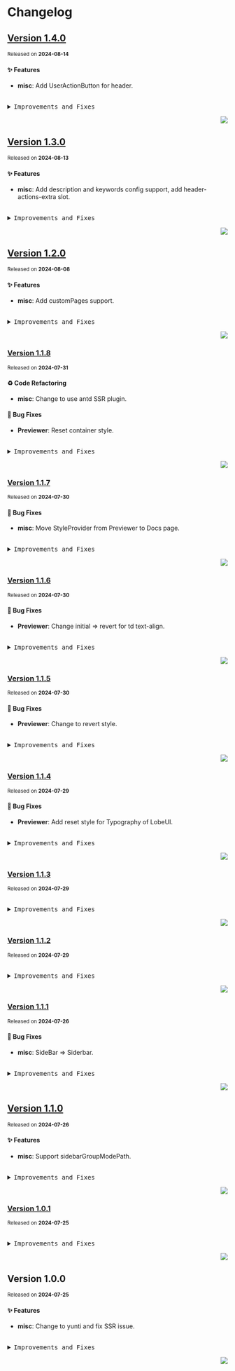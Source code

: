 <a name="readme-top"></a>

# Changelog

## [Version 1.4.0](https://github.com/yuntijs/dumi-theme-yunti/compare/v1.3.0...v1.4.0)

<sup>Released on **2024-08-14**</sup>

#### ✨ Features

- **misc**: Add UserActionButton for header.

<br/>

<details>
<summary><kbd>Improvements and Fixes</kbd></summary>

#### What's improved

- **misc**: Add UserActionButton for header ([4089d3d](https://github.com/yuntijs/dumi-theme-yunti/commit/4089d3d))

</details>

<div align="right">

[![](https://img.shields.io/badge/-BACK_TO_TOP-151515?style=flat-square)](#readme-top)

</div>

## [Version 1.3.0](https://github.com/yuntijs/dumi-theme-yunti/compare/v1.2.0...v1.3.0)

<sup>Released on **2024-08-13**</sup>

#### ✨ Features

- **misc**: Add description and keywords config support, add header-actions-extra slot.

<br/>

<details>
<summary><kbd>Improvements and Fixes</kbd></summary>

#### What's improved

- **misc**: Add description and keywords config support ([54764a9](https://github.com/yuntijs/dumi-theme-yunti/commit/54764a9))
- **misc**: Add header-actions-extra slot ([24e78c2](https://github.com/yuntijs/dumi-theme-yunti/commit/24e78c2))

</details>

<div align="right">

[![](https://img.shields.io/badge/-BACK_TO_TOP-151515?style=flat-square)](#readme-top)

</div>

## [Version 1.2.0](https://github.com/yuntijs/dumi-theme-yunti/compare/v1.1.8...v1.2.0)

<sup>Released on **2024-08-08**</sup>

#### ✨ Features

- **misc**: Add customPages support.

<br/>

<details>
<summary><kbd>Improvements and Fixes</kbd></summary>

#### What's improved

- **misc**: Add customPages support ([96d767a](https://github.com/yuntijs/dumi-theme-yunti/commit/96d767a))

</details>

<div align="right">

[![](https://img.shields.io/badge/-BACK_TO_TOP-151515?style=flat-square)](#readme-top)

</div>

### [Version 1.1.8](https://github.com/yuntijs/dumi-theme-yunti/compare/v1.1.7...v1.1.8)

<sup>Released on **2024-07-31**</sup>

#### ♻ Code Refactoring

- **misc**: Change to use antd SSR plugin.

#### 🐛 Bug Fixes

- **Previewer**: Reset container style.

<br/>

<details>
<summary><kbd>Improvements and Fixes</kbd></summary>

#### Code refactoring

- **misc**: Change to use antd SSR plugin ([e0c41de](https://github.com/yuntijs/dumi-theme-yunti/commit/e0c41de))

#### What's fixed

- **Previewer**: Reset container style ([3f0993f](https://github.com/yuntijs/dumi-theme-yunti/commit/3f0993f))

</details>

<div align="right">

[![](https://img.shields.io/badge/-BACK_TO_TOP-151515?style=flat-square)](#readme-top)

</div>

### [Version 1.1.7](https://github.com/yuntijs/dumi-theme-yunti/compare/v1.1.6...v1.1.7)

<sup>Released on **2024-07-30**</sup>

#### 🐛 Bug Fixes

- **misc**: Move StyleProvider from Previewer to Docs page.

<br/>

<details>
<summary><kbd>Improvements and Fixes</kbd></summary>

#### What's fixed

- **misc**: Move StyleProvider from Previewer to Docs page ([2f48322](https://github.com/yuntijs/dumi-theme-yunti/commit/2f48322))

</details>

<div align="right">

[![](https://img.shields.io/badge/-BACK_TO_TOP-151515?style=flat-square)](#readme-top)

</div>

### [Version 1.1.6](https://github.com/yuntijs/dumi-theme-yunti/compare/v1.1.5...v1.1.6)

<sup>Released on **2024-07-30**</sup>

#### 🐛 Bug Fixes

- **Previewer**: Change initial => revert for td text-align.

<br/>

<details>
<summary><kbd>Improvements and Fixes</kbd></summary>

#### What's fixed

- **Previewer**: Change initial => revert for td text-align ([ec9ad49](https://github.com/yuntijs/dumi-theme-yunti/commit/ec9ad49))

</details>

<div align="right">

[![](https://img.shields.io/badge/-BACK_TO_TOP-151515?style=flat-square)](#readme-top)

</div>

### [Version 1.1.5](https://github.com/yuntijs/dumi-theme-yunti/compare/v1.1.4...v1.1.5)

<sup>Released on **2024-07-30**</sup>

#### 🐛 Bug Fixes

- **Previewer**: Change to revert style.

<br/>

<details>
<summary><kbd>Improvements and Fixes</kbd></summary>

#### What's fixed

- **Previewer**: Change to revert style ([03be616](https://github.com/yuntijs/dumi-theme-yunti/commit/03be616))

</details>

<div align="right">

[![](https://img.shields.io/badge/-BACK_TO_TOP-151515?style=flat-square)](#readme-top)

</div>

### [Version 1.1.4](https://github.com/yuntijs/dumi-theme-yunti/compare/v1.1.3...v1.1.4)

<sup>Released on **2024-07-29**</sup>

#### 🐛 Bug Fixes

- **Previewer**: Add reset style for Typography of LobeUI.

<br/>

<details>
<summary><kbd>Improvements and Fixes</kbd></summary>

#### What's fixed

- **Previewer**: Add reset style for Typography of LobeUI ([7041ba0](https://github.com/yuntijs/dumi-theme-yunti/commit/7041ba0))

</details>

<div align="right">

[![](https://img.shields.io/badge/-BACK_TO_TOP-151515?style=flat-square)](#readme-top)

</div>

### [Version 1.1.3](https://github.com/yuntijs/dumi-theme-yunti/compare/v1.1.2...v1.1.3)

<sup>Released on **2024-07-29**</sup>

<br/>

<details>
<summary><kbd>Improvements and Fixes</kbd></summary>

</details>

<div align="right">

[![](https://img.shields.io/badge/-BACK_TO_TOP-151515?style=flat-square)](#readme-top)

</div>

### [Version 1.1.2](https://github.com/yuntijs/dumi-theme-yunti/compare/v1.1.1...v1.1.2)

<sup>Released on **2024-07-29**</sup>

<br/>

<details>
<summary><kbd>Improvements and Fixes</kbd></summary>

</details>

<div align="right">

[![](https://img.shields.io/badge/-BACK_TO_TOP-151515?style=flat-square)](#readme-top)

</div>

### [Version 1.1.1](https://github.com/yuntijs/dumi-theme-yunti/compare/v1.1.0...v1.1.1)

<sup>Released on **2024-07-26**</sup>

#### 🐛 Bug Fixes

- **misc**: SideBar => Siderbar.

<br/>

<details>
<summary><kbd>Improvements and Fixes</kbd></summary>

#### What's fixed

- **misc**: SideBar => Siderbar ([db5bde7](https://github.com/yuntijs/dumi-theme-yunti/commit/db5bde7))

</details>

<div align="right">

[![](https://img.shields.io/badge/-BACK_TO_TOP-151515?style=flat-square)](#readme-top)

</div>

## [Version 1.1.0](https://github.com/yuntijs/dumi-theme-yunti/compare/v1.0.1...v1.1.0)

<sup>Released on **2024-07-26**</sup>

#### ✨ Features

- **misc**: Support sidebarGroupModePath.

<br/>

<details>
<summary><kbd>Improvements and Fixes</kbd></summary>

#### What's improved

- **misc**: Support sidebarGroupModePath ([052f0dd](https://github.com/yuntijs/dumi-theme-yunti/commit/052f0dd))

</details>

<div align="right">

[![](https://img.shields.io/badge/-BACK_TO_TOP-151515?style=flat-square)](#readme-top)

</div>

### [Version 1.0.1](https://github.com/yuntijs/dumi-theme-yunti/compare/v1.0.0...v1.0.1)

<sup>Released on **2024-07-25**</sup>

<br/>

<details>
<summary><kbd>Improvements and Fixes</kbd></summary>

</details>

<div align="right">

[![](https://img.shields.io/badge/-BACK_TO_TOP-151515?style=flat-square)](#readme-top)

</div>

## Version 1.0.0

<sup>Released on **2024-07-25**</sup>

#### ✨ Features

- **misc**: Change to yunti and fix SSR issue.

<br/>

<details>
<summary><kbd>Improvements and Fixes</kbd></summary>

#### What's improved

- **misc**: Change to yunti and fix SSR issue ([2d9c02f](https://github.com/yuntijs/dumi-theme-yunti/commit/2d9c02f))

</details>

<div align="right">

[![](https://img.shields.io/badge/-BACK_TO_TOP-151515?style=flat-square)](#readme-top)

</div>
